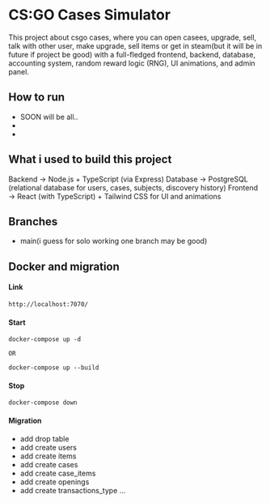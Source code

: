 # CS:GO Cases Simulator

This project about csgo cases, where you can open casees, upgrade, sell, talk with other user, make upgrade, sell items or get in steam(but it will be in future if project be good) 
with a full-fledged frontend, backend, database, accounting system, random reward logic (RNG), UI animations, and admin panel.




## How to run 
- SOON will be all..
- 
- 







## What i used to build this project
Backend → Node.js + TypeScript (via Express)
Database → PostgreSQL (relational database for users, cases, subjects, discovery history)
Frontend → React (with TypeScript) + Tailwind CSS for UI and animations





## Branches
- main(i guess for solo working one branch may be good)

[//]: # (- develop &#40;when add something and it's work&#41;)

[//]: # (- feature/project-setup&#40;add everything&#41;)


## Docker and migration

#### Link

```
http://localhost:7070/
```

#### Start
```
docker-compose up -d

OR

docker-compose up --build
```

#### Stop

```
docker-compose down

```
#### Migration
- add drop table
- add create users
- add create items
- add create cases
- add create case_items
- add create openings
- add create transactions_type
...





[//]: # (# HAPPY BIRTHDAY ME)  


